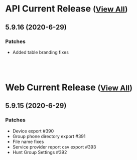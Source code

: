 
# API Current Release <small>([View All](/API.md))</small>
## 5.9.16 (2020-6-29)
### Patches 

- Added table branding fixes

<br><br>
# Web Current Release <small>([View All](/Web.md))</small>
## 5.9.15 (2020-6-29)
### Patches 

- Device export #390
- Group phone directory export #391
- File name fixes
- Service provider report csv export #393
- Hunt Group Settings #392

  